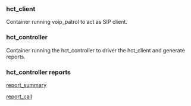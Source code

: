 
### hct_client
Container running voip_patrol to act as SIP client.

### hct_controller
Container running the hct_controller to driver the hct_client and generate reports.

### hct_controller reports
[report_summary](report_summary.json)

[report_call](report_call.json)

